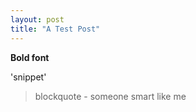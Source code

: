 ```yaml
---
layout: post
title: "A Test Post"
---
```


**Bold font**

'snippet'

  > blockquote - someone smart like me 